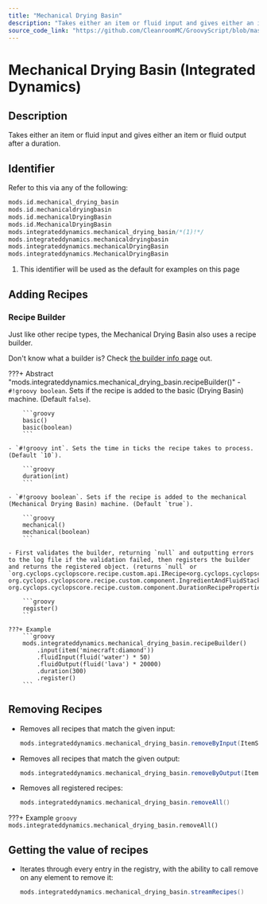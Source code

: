 ```yaml
---
title: "Mechanical Drying Basin"
description: "Takes either an item or fluid input and gives either an item or fluid output after a duration."
source_code_link: "https://github.com/CleanroomMC/GroovyScript/blob/master/src/main/java/com/cleanroommc/groovyscript/compat/mods/integrateddynamics/MechanicalDryingBasin.java"
---
```


# Mechanical Drying Basin (Integrated Dynamics)

## Description

Takes either an item or fluid input and gives either an item or fluid output after a duration.

## Identifier

Refer to this via any of the following:

```groovy hl_lines="5"
mods.id.mechanical_drying_basin
mods.id.mechanicaldryingbasin
mods.id.mechanicalDryingBasin
mods.id.MechanicalDryingBasin
mods.integrateddynamics.mechanical_drying_basin/*(1)!*/
mods.integrateddynamics.mechanicaldryingbasin
mods.integrateddynamics.mechanicalDryingBasin
mods.integrateddynamics.MechanicalDryingBasin
```

1. This identifier will be used as the default for examples on this page

## Adding Recipes

### Recipe Builder

Just like other recipe types, the Mechanical Drying Basin also uses a recipe builder.

Don't know what a builder is? Check [the builder info page](../../../groovy/builder.md) out.

???+ Abstract "mods.integrateddynamics.mechanical_drying_basin.recipeBuilder()"
    - `#!groovy boolean`. Sets if the recipe is added to the basic (Drying Basin) machine. (Default `false`).

        ```groovy
        basic()
        basic(boolean)
        ```

    - `#!groovy int`. Sets the time in ticks the recipe takes to process. (Default `10`).

        ```groovy
        duration(int)
        ```

    - `#!groovy boolean`. Sets if the recipe is added to the mechanical (Mechanical Drying Basin) machine. (Default `true`).

        ```groovy
        mechanical()
        mechanical(boolean)
        ```

    - First validates the builder, returning `null` and outputting errors to the log file if the validation failed, then registers the builder and returns the registered object. (returns `null` or `org.cyclops.cyclopscore.recipe.custom.api.IRecipe<org.cyclops.cyclopscore.recipe.custom.component.IngredientAndFluidStackRecipeComponent, org.cyclops.cyclopscore.recipe.custom.component.IngredientAndFluidStackRecipeComponent, org.cyclops.cyclopscore.recipe.custom.component.DurationRecipeProperties>`).

        ```groovy
        register()
        ```

    ???+ Example
        ```groovy
        mods.integrateddynamics.mechanical_drying_basin.recipeBuilder()
            .input(item('minecraft:diamond'))
            .fluidInput(fluid('water') * 50)
            .fluidOutput(fluid('lava') * 20000)
            .duration(300)
            .register()
        ```



## Removing Recipes

- Removes all recipes that match the given input:

    ```groovy
    mods.integrateddynamics.mechanical_drying_basin.removeByInput(ItemStack)
    ```

- Removes all recipes that match the given output:

    ```groovy
    mods.integrateddynamics.mechanical_drying_basin.removeByOutput(ItemStack)
    ```

- Removes all registered recipes:

    ```groovy
    mods.integrateddynamics.mechanical_drying_basin.removeAll()
    ```

???+ Example
    ```groovy
    mods.integrateddynamics.mechanical_drying_basin.removeAll()
    ```

## Getting the value of recipes

- Iterates through every entry in the registry, with the ability to call remove on any element to remove it:

    ```groovy
    mods.integrateddynamics.mechanical_drying_basin.streamRecipes()
    ```

